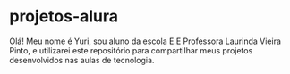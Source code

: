 # projetos-alura
Olá! Meu nome é Yuri, sou aluno da escola E.E Professora Laurinda Vieira Pinto, e utilizarei este repositório para compartilhar meus projetos desenvolvidos nas aulas de tecnologia.
